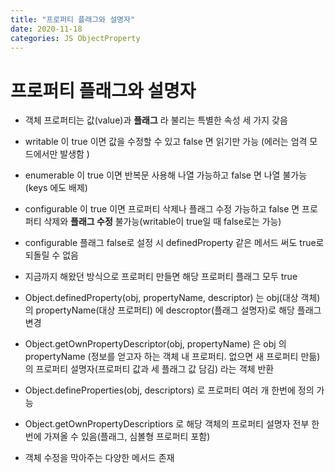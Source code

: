 ```yaml
---
title: "프로퍼티 플래그와 설명자"
date: 2020-11-18
categories: JS ObjectProperty
---
```


# 프로퍼티 플래그와 설명자

- 객체 프로퍼티는 값(value)과 **플래그** 라 불리는 특별한 속성 세 가지 갖음

- writable 이 true 이면 값을 수정할 수 있고 false 면 읽기만 가능 (에러는 엄격 모드에서만 발생함 )

- enumerable 이 true 이면 반복문 사용해 나열 가능하고 false 면 나열 불가능 (keys 에도 배제)

- configurable 이 true 이면 프로퍼티 삭제나 플래그 수정 가능하고 false 면 프로퍼티 삭제와 **플래그 수정** 불가능(writable이 true일 때 false로는 가능)

- configurable 플래그 false로 설정 시 definedProperty 같은 메서드 써도 true로 되돌릴 수 없음

- 지금까지 해왔던 방식으로 프로퍼티 만들면 해당 프로퍼티 플래그 모두 true

- Object.definedProperty(obj, propertyName, descriptor) 는 obj(대상 객체) 의 propertyName(대상 프로퍼티) 에 descroptor(플래그 설명자)로 해당 플래그 변경

- Object.getOwnPropertyDescriptor(obj, propertyName) 은 obj 의 propertyName (정보를 얻고자 하는 객체 내 프로퍼티. 없으면 새 프로퍼티 만듦) 의 프로퍼티 설명자(프로퍼티 값과 세 플래그 값 담김) 라는 객체 반환

- Object.defineProperties(obj, descriptors) 로 프로퍼티 여러 개 한번에 정의 가능

- Object.getOwnPropertyDescriptiors 로 해당 객체의 프로퍼티 설명자 전부 한번에 가져올 수 있음(플래그, 심볼형 프로퍼티 포함)

- 객체 수정을 막아주는 다양한 메서드 존재
